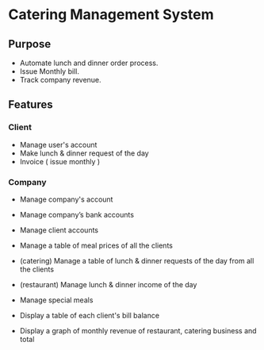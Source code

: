 # Catering Management System

## Purpose
- Automate lunch and dinner order process.
- Issue Monthly bill.
- Track company revenue.

## Features
### Client
- Manage user's account
- Make lunch & dinner request of the day
- Invoice ( issue monthly )

### Company
- Manage company's account
- Manage company’s bank accounts
- Manage client accounts
- Manage a table of meal prices of all the clients

- (catering) Manage a table of lunch & dinner requests of the day from all the clients
- (restaurant) Manage lunch & dinner income of the day
- Manage special meals

- Display a table of each client's bill balance
- Display a graph of monthly revenue of restaurant, catering business and total
